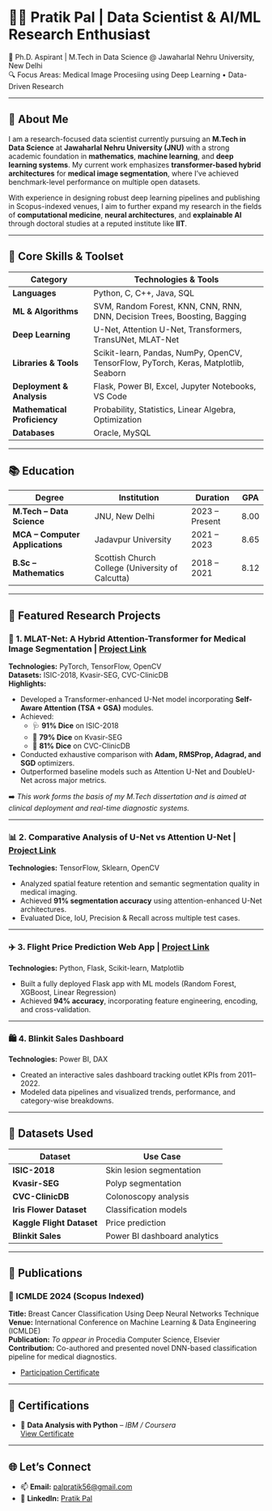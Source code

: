 # 👨‍🔬 Pratik Pal | Data Scientist & AI/ML Research Enthusiast  
🚀 Ph.D. Aspirant | M.Tech in Data Science @ Jawaharlal Nehru University, New Delhi  
🔍 Focus Areas: Medical Image Procesiing using Deep Learning • Data-Driven Research

---

## 👋 About Me

I am a research-focused data scientist currently pursuing an **M.Tech in Data Science** at **Jawaharlal Nehru University (JNU)** with a strong academic foundation in **mathematics**, **machine learning**, and **deep learning systems**. My current work emphasizes **transformer-based hybrid architectures** for **medical image segmentation**, where I’ve achieved benchmark-level performance on multiple open datasets.  

With experience in designing robust deep learning pipelines and publishing in Scopus-indexed venues, I aim to further expand my research in the fields of **computational medicine**, **neural architectures**, and **explainable AI** through doctoral studies at a reputed institute like **IIT**.

---

## 🧠 Core Skills & Toolset

| Category              | Technologies & Tools |
|-----------------------|----------------------|
| **Languages**         | Python, C, C++, Java, SQL |
| **ML & Algorithms**   | SVM, Random Forest, KNN, CNN, RNN, DNN, Decision Trees, Boosting, Bagging |
| **Deep Learning**     | U-Net, Attention U-Net, Transformers, TransUNet, MLAT-Net |
| **Libraries & Tools** | Scikit-learn, Pandas, NumPy, OpenCV, TensorFlow, PyTorch, Keras, Matplotlib, Seaborn |
| **Deployment & Analysis** | Flask, Power BI, Excel, Jupyter Notebooks, VS Code |
| **Mathematical Proficiency** | Probability, Statistics, Linear Algebra, Optimization |
| **Databases**         | Oracle, MySQL |

---

## 📚 Education

| Degree | Institution | Duration | GPA |
|--------|-------------|----------|-----|
| **M.Tech – Data Science** | JNU, New Delhi | 2023 – Present | 8.00 |
| **MCA – Computer Applications** | Jadavpur University | 2021 – 2023 | 8.65 |
| **B.Sc – Mathematics** | Scottish Church College (University of Calcutta) | 2018 – 2021 | 8.12 |

---

## 🧪 Featured Research Projects

### 🔬 1. MLAT-Net: A Hybrid Attention-Transformer for Medical Image Segmentation | [Project Link](https://github.com/palpratik56/MLAT-Net)
**Technologies:** PyTorch, TensorFlow, OpenCV  
**Datasets:** ISIC-2018, Kvasir-SEG, CVC-ClinicDB  
**Highlights:**  
- Developed a Transformer-enhanced U-Net model incorporating **Self-Aware Attention (TSA + GSA)** modules.  
- Achieved:  
  - 🩺 **91% Dice** on ISIC-2018  
  - 🔬 **79% Dice** on Kvasir-SEG  
  - 🧠 **81% Dice** on CVC-ClinicDB  
- Conducted exhaustive comparison with **Adam, RMSProp, Adagrad, and SGD** optimizers.  
- Outperformed baseline models such as Attention U-Net and DoubleU-Net across major metrics.

➡️ *This work forms the basis of my M.Tech dissertation and is aimed at clinical deployment and real-time diagnostic systems.*

---

### 📊 2. Comparative Analysis of U-Net vs Attention U-Net | [Project Link](https://github.com/palpratik56/AUNET)
**Technologies:** TensorFlow, Sklearn, OpenCV  
- Analyzed spatial feature retention and semantic segmentation quality in medical imaging.  
- Achieved **91% segmentation accuracy** using attention-enhanced U-Net architectures.  
- Evaluated Dice, IoU, Precision & Recall across multiple test cases.

---

### ✈️ 3. Flight Price Prediction Web App | [Project Link](https://github.com/palpratik56/Flight-Price-Prediction-using-ML)
**Technologies:** Python, Flask, Scikit-learn, Matplotlib  
- Built a fully deployed Flask app with ML models (Random Forest, XGBoost, Linear Regression)  
- Achieved **94% accuracy**, incorporating feature engineering, encoding, and cross-validation.

---

### 🛍️ 4. Blinkit Sales Dashboard  
**Technologies:** Power BI, DAX  
- Created an interactive sales dashboard tracking outlet KPIs from 2011–2022.  
- Modeled data pipelines and visualized trends, performance, and category-wise breakdowns.

---

## 📂 Datasets Used

| Dataset               | Use Case                     |
|------------------------|------------------------------|
| **ISIC-2018**          | Skin lesion segmentation      |
| **Kvasir-SEG**         | Polyp segmentation            |
| **CVC-ClinicDB**       | Colonoscopy analysis          |
| **Iris Flower Dataset**| Classification models         |
| **Kaggle Flight Dataset** | Price prediction            |
| **Blinkit Sales**      | Power BI dashboard analytics  |

---

## 📝 Publications

### 📄 ICMLDE 2024 (Scopus Indexed)  
**Title:** Breast Cancer Classification Using Deep Neural Networks Technique  
**Venue:** International Conference on Machine Learning & Data Engineering (ICMLDE)  
**Publication:** *To appear in* Procedia Computer Science, Elsevier  
**Contribution:** Co-authored and presented novel DNN-based classification pipeline for medical diagnostics.

- [Participation Certificate](https://drive.google.com/file/d/1POr-ErSeOWcAcqFLa8nVq5lJvy5Ny_39/view?usp=sharing)
---

## 📜 Certifications

- 🧪 **Data Analysis with Python** – *IBM / Coursera*  
  [View Certificate](https://www.coursera.org/account/accomplishments/verify/B83L23T8PQW8)

---

## 🌐 Let’s Connect

- 📫 **Email:** palpratik56@gmail.com  
- 🔗 **LinkedIn:** [Pratik Pal](https://www.linkedin.com/in/pratik-pal-488661221/)
